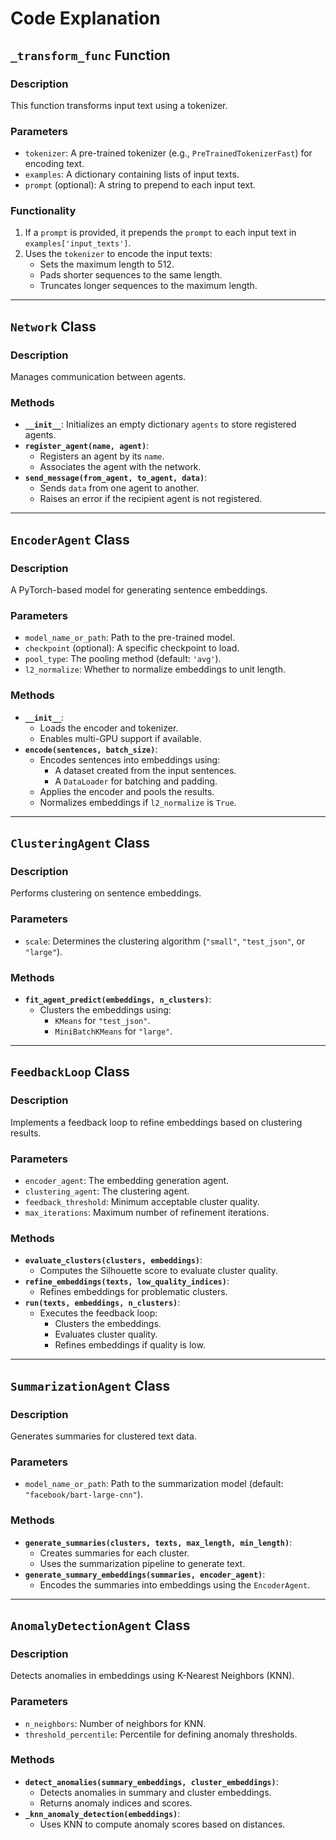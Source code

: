 # Code Explanation

## `_transform_func` Function

### Description

This function transforms input text using a tokenizer.

### Parameters

- `tokenizer`: A pre-trained tokenizer (e.g., `PreTrainedTokenizerFast`) for encoding text.
- `examples`: A dictionary containing lists of input texts.
- `prompt` (optional): A string to prepend to each input text.

### Functionality

1. If a `prompt` is provided, it prepends the `prompt` to each input text in `examples['input_texts']`.
2. Uses the `tokenizer` to encode the input texts:
   - Sets the maximum length to 512.
   - Pads shorter sequences to the same length.
   - Truncates longer sequences to the maximum length.

---

## `Network` Class

### Description

Manages communication between agents.

### Methods

- **`__init__`**: Initializes an empty dictionary `agents` to store registered agents.
- **`register_agent(name, agent)`**:
  - Registers an agent by its `name`.
  - Associates the agent with the network.
- **`send_message(from_agent, to_agent, data)`**:
  - Sends `data` from one agent to another.
  - Raises an error if the recipient agent is not registered.

---

## `EncoderAgent` Class

### Description

A PyTorch-based model for generating sentence embeddings.

### Parameters

- `model_name_or_path`: Path to the pre-trained model.
- `checkpoint` (optional): A specific checkpoint to load.
- `pool_type`: The pooling method (default: `'avg'`).
- `l2_normalize`: Whether to normalize embeddings to unit length.

### Methods

- **`__init__`**:
  - Loads the encoder and tokenizer.
  - Enables multi-GPU support if available.
- **`encode(sentences, batch_size)`**:
  - Encodes sentences into embeddings using:
    - A dataset created from the input sentences.
    - A `DataLoader` for batching and padding.
  - Applies the encoder and pools the results.
  - Normalizes embeddings if `l2_normalize` is `True`.

---

## `ClusteringAgent` Class

### Description

Performs clustering on sentence embeddings.

### Parameters

- `scale`: Determines the clustering algorithm (`"small"`, `"test_json"`, or `"large"`).

### Methods

- **`fit_agent_predict(embeddings, n_clusters)`**:
  - Clusters the embeddings using:
    - `KMeans` for `"test_json"`.
    - `MiniBatchKMeans` for `"large"`.

---

## `FeedbackLoop` Class

### Description

Implements a feedback loop to refine embeddings based on clustering results.

### Parameters

- `encoder_agent`: The embedding generation agent.
- `clustering_agent`: The clustering agent.
- `feedback_threshold`: Minimum acceptable cluster quality.
- `max_iterations`: Maximum number of refinement iterations.

### Methods

- **`evaluate_clusters(clusters, embeddings)`**:
  - Computes the Silhouette score to evaluate cluster quality.
- **`refine_embeddings(texts, low_quality_indices)`**:
  - Refines embeddings for problematic clusters.
- **`run(texts, embeddings, n_clusters)`**:
  - Executes the feedback loop:
    - Clusters the embeddings.
    - Evaluates cluster quality.
    - Refines embeddings if quality is low.

---

## `SummarizationAgent` Class

### Description

Generates summaries for clustered text data.

### Parameters

- `model_name_or_path`: Path to the summarization model (default: `"facebook/bart-large-cnn"`).

### Methods

- **`generate_summaries(clusters, texts, max_length, min_length)`**:
  - Creates summaries for each cluster.
  - Uses the summarization pipeline to generate text.
- **`generate_summary_embeddings(summaries, encoder_agent)`**:
  - Encodes the summaries into embeddings using the `EncoderAgent`.

---

## `AnomalyDetectionAgent` Class

### Description

Detects anomalies in embeddings using K-Nearest Neighbors (KNN).

### Parameters

- `n_neighbors`: Number of neighbors for KNN.
- `threshold_percentile`: Percentile for defining anomaly thresholds.

### Methods

- **`detect_anomalies(summary_embeddings, cluster_embeddings)`**:
  - Detects anomalies in summary and cluster embeddings.
  - Returns anomaly indices and scores.
- **`_knn_anomaly_detection(embeddings)`**:
  - Uses KNN to compute anomaly scores based on distances.
